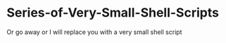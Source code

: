 # Series-of-Very-Small-Shell-Scripts
Or go away or I will replace you with a very small shell script
